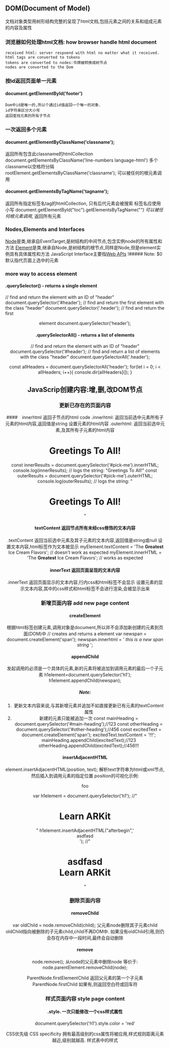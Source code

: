 ## DOM(Document of Model)
文档对象类型用树形结构完整的呈现了html文档,包括元素之间的关系和组成元素的内容及属性

### 浏览器如何处理html文档: how browser handle html document
    received html: server respoend with html no matter what it received.
    html tags are converted to tokens
    tokens are converted to nodes:令牌被转换成树节点
    nodes are converted to the Dom 


### 按id返回页面单一元素
#### document.getElementById('footer')
    Dom中id是唯一的,所以个通过id值返回一个唯一的对象.
    id字符串区分大小写
    返回查找元素的所有子节点


### 一次返回多个元素
#### document.getElementByClassName('classname');
返回所有包含此classname的htmlCollection
document.getElementsByClassName('line-numbers language-html')
多个classname以空格符分隔
rootElement.getElementsByClassName('classname');
可以被任何的根元素调用

#### document.getElementsByTagName('tagname');
返回所有指定标签名tag的htmlCollection,
只有后代元素会被搜索
标签名应使用小写
document.getElementById("toc").getElementsByTagName("*")
可以被任何根元素调用,* 返回所有元素


### Nodes,Elements and Interfaces
[Node](https://developer.mozilla.org/en-US/docs/Web/API/Node)是类,继承自EventTarget,是树结构的中间节点,包含实例node的所有属性和方法
[Element]()是类,继承自Node,是树结构的根节点,同样是Node,但是element实例具有具体属性和方法
JavaScript Interface主要指[Web APIs](https://developer.mozilla.org/en-US/docs/Web/API)
!##### Note: $0 默认指代页面上选中的元素

### more way to access element 
#### .querySelector() - returns a single element
// find and return the element with an ID of "header"
document.querySelector('#header');
// find and return the first element with the class "header"
document.querySelector('.header');
// find and return the first <header> element
document.querySelector('header');

#### .querySelectorAll() - returns a list of elements
// find and return the element with an ID of "header"
document.querySelector('#header');
// find and return a list of elements with the class "header"
document.querySelectorAll('.header');

const allHeaders = document.querySelectorAll('header');
for(let i = 0; i < allHeaders; i++){
    console.dir(allHeaders[i]);
}




## JavaScrip创建内容:增,删,改DOM节点

### 更新已存在的页面内容
####　innerhtml 返回子节点的html code
.innerhtml:
返回当前选中元素所有子元素的html内容,返回值是string
设置元素的html内容
.outerhtml:
返回当前选中元素,及其所有子元素的html内容
<h1 id="pick-me">Greetings To <span>All</span>!</h1>
const innerResults = document.querySelector('#pick-me').innerHTML;
console.log(innerResults); // logs the string: "Greetings To <span>All</span>!"
const outerResults = document.querySelector('#pick-me').outerHTML;
console.log(outerResults); // logs the string: "<h1 id="pick-me">Greetings To <span>All</span>!</h1>"

#### textContent 返回节点所有未经css修饰的文本内容
.textContent
返回当前选中元素及其子元素的文本内容,返回值是string或null
设置文本内容,html标签作为文本被显示
myElement.textContent = 'The <strong>Greatest</strong> Ice Cream Flavors'; // doesn't work as expected
myElement.innerHTML = 'The <strong>Greatest</strong> Ice Cream Flavors';  // works as expected
#### innerText 返回页面呈现的文本内容
.innerText
返回页面显示的文本内容,行内css和html标签不会显示
设置元素的显示文本内容,其中的css样式和html标签不会进行渲染,会被显示出来

### 新增页面内容 add new page content
#### createElement 
根据html标签创建元素,调用对象是document,所以并不会添加新创建的元素到页面(DOM)中
// creates and returns a <span> element
var newspan = document.createElement('span');
newspan.innerhtml = '<em> this is a new span string </em>';
#### appendChild
发起调用的必须是一个具体的元素,新的元素将被追加到调用元素的最后一个子元素
h1element=document.querySelector('h1');
h1element.appendChild(newspan);
##### Note: 
1. 更新文本内容来说,与其新增元素并追加不如直接更新已有元素的textContent属性
2. 新建的元素只能被追加一次
    const mainHeading = document.querySelector('#main-heading');//123
    const otherHeading = document.querySelector('#other-heading');//456
    const excitedText = document.createElement('span');
    excitedText.textContent = '!!!';
    mainHeading.appendChild(excitedText);//123
    otherHeading.appendChild(excitedText);//456!!!
#### insertAdjacentHTML
element.insertAdjacentHTML(position, text);
解析text字符串为html或xml节点,然后插入到调用元素的指定位置
position的可视化示例:   <!-- beforebegin --><p><!-- afterbegin -->foo
                        <!-- beforeend --></p><!-- afterend -->
var h1element = document.querySelector('h1');
//"<h1 class="white mb-half" style="">Learn ARKit</h1>"
h1element.insertAdjacentHTML("afterbegin",'<div>asdfasd</div>');
//"<h1 class="white mb-half" style=""><div>asdfasd</div>Learn ARKit</h1>"

### 删除页面内容
#### removeChild
var oldChild = node.removeChild(child);
父元素node删除其子元素child
oldChild指向被删除的子元素child,child不再DOM中.
如果没有oldChild引用,则仍会存在内存中一段时间,最终会自动删除
#### remove
node.remove();
从node的父元素中删除node
等价于: node.parentElement.removeChild(node);

ParentNode.firstElementChild
返回父元素的第一个子元素
ParentNode.firstChild
如果有,则返回空白符或回车符

### 样式页面内容 style page content
#### .style.<prop> 一次只能修改一个css样式属性
document.querySelector('h1').style.color = 'red'

CSS优先级 CSS specificity
拥有最高级别的css属性将被应用,样式规则距离元素越近,级别就越高.
样式表中的样式<style> < 具体元素中的style
样式表中的优先级别:类型选择器(h1)和伪元素(h1:before) 
< 类选择器(.example),属性选择器(type=“radio”)和伪类(img:hover) < ID选择器(#example)
##### Note: !important修饰的样式拥有最最高级别,核武器慎用
#### .cssText() 一次可以更新多个样式属性
Note:csstext将会覆盖原有的样式属性
设置的字符串必须与样式表中的css样式一致
const mainHeading = document.querySelector('h1');
mainHeading.style.cssText = 'color: blue; background-color: orange; font-size: 3.5em';

#### .setAttribute() 一次可以设置多个样式属性
还可以设置非样式属性,例如 ID
document.querySelectorAll('h6')[4].setAttribute('id','index4ofh6');
//document.querySelectorAll('h6')[4].setAttribute('id','index4ofh6')
document.querySelector('#index4ofh6').setAttribute('style','color: red; font-size:2em;')
//document.querySelector('#index4ofh6').setAttribute('style','color: red; font-size:2em;')
#### .className
var cName = elementNodeReference.className;
获取指定元素的类的字符串
elementNodeReference.className = cName;
设置元素类,会覆盖掉原有的类的值
var listOfClasses = document.querySelector('#main-heading');// large white
操作数组:
const arrayOfClasses = listOfClasses.split(' ');//(2) ["large", "white"]
arrayOfClasses.push("white2"); //3
for(let i=0; i < arrayOfClasses.length; i++){ console.log(arrayOfClasses[i]);};//large white white2
arrayOfClasses.pop("white2"); //white2
#### .classList
const elementClasses = elementNodeReference.classList;
将元素的类的信息以DOMTokenList数据结构返回
DOMTokenList结构有自己的默认方法:
add( String [, String [, ...]] ), remove( String [, String [, ...]] ) 要删除的类不存在则报错
item( Number ), contains( String ), replace( oldClass, newClass )
toggle( String [, force] ) 如果类存在则删除,不存在则增加;若第二个参数存在,根据其bool值进行增删
document.querySelector('h6.text-center').classList
//DOMTokenList ["text-center", value: "text-center"]
document.querySelector('h6.text-center').classList.toggle('example')//true
//DOMTokenList(2) ["text-center", "example", value: "text-center example"]


## 浏览器事件 Working with browser events
DOM事件（[Events]（https://developer.mozilla.org/en-US/docs/Web/Events））被发送用于通知代码相关的事情已经发生了。
每个事件都是继承自Event 类的对象，可以包括自定义的成员属性及函数用于获取事件发生时相关的更多信息。
事件可以表示从基本用户交互到渲染模型中发生的事件的自动通知的所有内容。
### 查看事件
Chrome浏览器：monitorEvents(document)
monitorEvents(document); // start displaying all events on the document object
unmonitorEvents(document); // turn off the displaying of all events on the document object.

### 事件交互
[EventTarget](https://developer.mozilla.org/en-US/docs/Web/API/EventTarget)：被对象实现的接口，可以接收events和添加监听
EventTarget是顶级接口，document，Element，window等都是常见的EventTarget，都继承于此
EventTarget没有属性，只有三个方法
        .addEventListener()
        .removeEventListener()
        .dispatchEvent()
